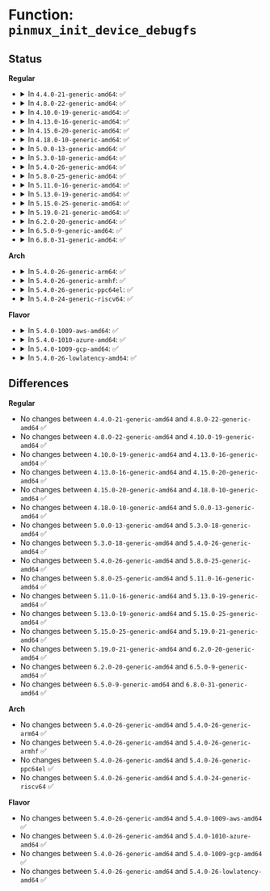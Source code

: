 # Function: <code>pinmux_init_device_debugfs</code>

## Status
<b>Regular</b>
<ul>
<li>
<details>
<summary>In <code>4.4.0-21-generic-amd64</code>: ✅</summary>

```c
void pinmux_init_device_debugfs(struct dentry * devroot, struct pinctrl_dev * pctldev)
```

```json
{
  "name": "pinmux_init_device_debugfs",
  "collision_type": "Unique Global",
  "inline_type": "No",
  "funcs": [
    {
      "addr": 18446744071583172704,
      "name": "pinmux_init_device_debugfs",
      "external": true,
      "loc": "drivers/pinctrl/pinmux.c:701",
      "file": "drivers/pinctrl/pinmux.c",
      "inline": "seen, unknown",
      "caller_inline": [],
      "caller_func": [
        "drivers/pinctrl/core.c:pinctrl_register"
      ]
    }
  ],
  "symbols": [
    {
      "addr": 18446744071583172704,
      "name": "pinmux_init_device_debugfs",
      "section": ".text",
      "bind": "STB_GLOBAL",
      "size": 83
    }
  ]
}
```
</details>
</li>
<li>
<details>
<summary>In <code>4.8.0-22-generic-amd64</code>: ✅</summary>

```c
void pinmux_init_device_debugfs(struct dentry * devroot, struct pinctrl_dev * pctldev)
```

```json
{
  "name": "pinmux_init_device_debugfs",
  "collision_type": "Unique Global",
  "inline_type": "No",
  "funcs": [
    {
      "addr": 18446744071583469392,
      "name": "pinmux_init_device_debugfs",
      "external": true,
      "loc": "drivers/pinctrl/pinmux.c:688",
      "file": "drivers/pinctrl/pinmux.c",
      "inline": "seen, unknown",
      "caller_inline": [],
      "caller_func": [
        "drivers/pinctrl/core.c:pinctrl_register"
      ]
    }
  ],
  "symbols": [
    {
      "addr": 18446744071583469392,
      "name": "pinmux_init_device_debugfs",
      "section": ".text",
      "bind": "STB_GLOBAL",
      "size": 83
    }
  ]
}
```
</details>
</li>
<li>
<details>
<summary>In <code>4.10.0-19-generic-amd64</code>: ✅</summary>

```c
void pinmux_init_device_debugfs(struct dentry * devroot, struct pinctrl_dev * pctldev)
```

```json
{
  "name": "pinmux_init_device_debugfs",
  "collision_type": "Unique Global",
  "inline_type": "No",
  "funcs": [
    {
      "addr": 18446744071583597104,
      "name": "pinmux_init_device_debugfs",
      "external": true,
      "loc": "drivers/pinctrl/pinmux.c:688",
      "file": "drivers/pinctrl/pinmux.c",
      "inline": "seen, unknown",
      "caller_inline": [],
      "caller_func": [
        "drivers/pinctrl/core.c:pinctrl_register"
      ]
    }
  ],
  "symbols": [
    {
      "addr": 18446744071583597104,
      "name": "pinmux_init_device_debugfs",
      "section": ".text",
      "bind": "STB_GLOBAL",
      "size": 83
    }
  ]
}
```
</details>
</li>
<li>
<details>
<summary>In <code>4.13.0-16-generic-amd64</code>: ✅</summary>

```c
void pinmux_init_device_debugfs(struct dentry * devroot, struct pinctrl_dev * pctldev)
```

```json
{
  "name": "pinmux_init_device_debugfs",
  "collision_type": "Unique Global",
  "inline_type": "No",
  "funcs": [
    {
      "addr": 18446744071583636192,
      "name": "pinmux_init_device_debugfs",
      "external": true,
      "loc": "drivers/pinctrl/pinmux.c:675",
      "file": "drivers/pinctrl/pinmux.c",
      "inline": "seen, unknown",
      "caller_inline": [],
      "caller_func": []
    }
  ],
  "symbols": [
    {
      "addr": 18446744071583636192,
      "name": "pinmux_init_device_debugfs",
      "section": ".text",
      "bind": "STB_GLOBAL",
      "size": 83
    }
  ]
}
```
</details>
</li>
<li>
<details>
<summary>In <code>4.15.0-20-generic-amd64</code>: ✅</summary>

```c
void pinmux_init_device_debugfs(struct dentry * devroot, struct pinctrl_dev * pctldev)
```

```json
{
  "name": "pinmux_init_device_debugfs",
  "collision_type": "Unique Global",
  "inline_type": "No",
  "funcs": [
    {
      "addr": 18446744071583882576,
      "name": "pinmux_init_device_debugfs",
      "external": true,
      "loc": "drivers/pinctrl/pinmux.c:675",
      "file": "drivers/pinctrl/pinmux.c",
      "inline": "seen, unknown",
      "caller_inline": [],
      "caller_func": []
    }
  ],
  "symbols": [
    {
      "addr": 18446744071583882576,
      "name": "pinmux_init_device_debugfs",
      "section": ".text",
      "bind": "STB_GLOBAL",
      "size": 83
    }
  ]
}
```
</details>
</li>
<li>
<details>
<summary>In <code>4.18.0-10-generic-amd64</code>: ✅</summary>

```c
void pinmux_init_device_debugfs(struct dentry * devroot, struct pinctrl_dev * pctldev)
```

```json
{
  "name": "pinmux_init_device_debugfs",
  "collision_type": "Unique Global",
  "inline_type": "No",
  "funcs": [
    {
      "addr": 18446744071584083248,
      "name": "pinmux_init_device_debugfs",
      "external": true,
      "loc": "drivers/pinctrl/pinmux.c:673",
      "file": "drivers/pinctrl/pinmux.c",
      "inline": "seen, unknown",
      "caller_inline": [],
      "caller_func": []
    }
  ],
  "symbols": [
    {
      "addr": 18446744071584083248,
      "name": "pinmux_init_device_debugfs",
      "section": ".text",
      "bind": "STB_GLOBAL",
      "size": 83
    }
  ]
}
```
</details>
</li>
<li>
<details>
<summary>In <code>5.0.0-13-generic-amd64</code>: ✅</summary>

```c
void pinmux_init_device_debugfs(struct dentry * devroot, struct pinctrl_dev * pctldev)
```

```json
{
  "name": "pinmux_init_device_debugfs",
  "collision_type": "Unique Global",
  "inline_type": "No",
  "funcs": [
    {
      "addr": 18446744071584167840,
      "name": "pinmux_init_device_debugfs",
      "external": true,
      "loc": "drivers/pinctrl/pinmux.c:650",
      "file": "drivers/pinctrl/pinmux.c",
      "inline": "seen, unknown",
      "caller_inline": [],
      "caller_func": []
    }
  ],
  "symbols": [
    {
      "addr": 18446744071584167840,
      "name": "pinmux_init_device_debugfs",
      "section": ".text",
      "bind": "STB_GLOBAL",
      "size": 83
    }
  ]
}
```
</details>
</li>
<li>
<details>
<summary>In <code>5.3.0-18-generic-amd64</code>: ✅</summary>

```c
void pinmux_init_device_debugfs(struct dentry * devroot, struct pinctrl_dev * pctldev)
```

```json
{
  "name": "pinmux_init_device_debugfs",
  "collision_type": "Unique Global",
  "inline_type": "No",
  "funcs": [
    {
      "addr": 18446744071584357632,
      "name": "pinmux_init_device_debugfs",
      "external": true,
      "loc": "drivers/pinctrl/pinmux.c:649",
      "file": "drivers/pinctrl/pinmux.c",
      "inline": "seen, unknown",
      "caller_inline": [],
      "caller_func": [
        "drivers/pinctrl/core.c:pinctrl_enable"
      ]
    }
  ],
  "symbols": [
    {
      "addr": 18446744071584357632,
      "name": "pinmux_init_device_debugfs",
      "section": ".text",
      "bind": "STB_GLOBAL",
      "size": 85
    }
  ]
}
```
</details>
</li>
<li>
<details>
<summary>In <code>5.4.0-26-generic-amd64</code>: ✅</summary>

```c
void pinmux_init_device_debugfs(struct dentry * devroot, struct pinctrl_dev * pctldev)
```

```json
{
  "name": "pinmux_init_device_debugfs",
  "collision_type": "Unique Global",
  "inline_type": "No",
  "funcs": [
    {
      "addr": 18446744071584492448,
      "name": "pinmux_init_device_debugfs",
      "external": true,
      "loc": "drivers/pinctrl/pinmux.c:673",
      "file": "drivers/pinctrl/pinmux.c",
      "inline": "seen, unknown",
      "caller_inline": [],
      "caller_func": [
        "drivers/pinctrl/core.c:pinctrl_enable"
      ]
    }
  ],
  "symbols": [
    {
      "addr": 18446744071584492448,
      "name": "pinmux_init_device_debugfs",
      "section": ".text",
      "bind": "STB_GLOBAL",
      "size": 85
    }
  ]
}
```
</details>
</li>
<li>
<details>
<summary>In <code>5.8.0-25-generic-amd64</code>: ✅</summary>

```c
void pinmux_init_device_debugfs(struct dentry * devroot, struct pinctrl_dev * pctldev)
```

```json
{
  "name": "pinmux_init_device_debugfs",
  "collision_type": "Unique Global",
  "inline_type": "No",
  "funcs": [
    {
      "addr": 18446744071585157504,
      "name": "pinmux_init_device_debugfs",
      "external": true,
      "loc": "drivers/pinctrl/pinmux.c:673",
      "file": "drivers/pinctrl/pinmux.c",
      "inline": "seen, unknown",
      "caller_inline": [],
      "caller_func": [
        "drivers/pinctrl/core.c:pinctrl_init_device_debugfs"
      ]
    }
  ],
  "symbols": [
    {
      "addr": 18446744071585157504,
      "name": "pinmux_init_device_debugfs",
      "section": ".text",
      "bind": "STB_GLOBAL",
      "size": 85
    }
  ]
}
```
</details>
</li>
<li>
<details>
<summary>In <code>5.11.0-16-generic-amd64</code>: ✅</summary>

```c
void pinmux_init_device_debugfs(struct dentry * devroot, struct pinctrl_dev * pctldev)
```

```json
{
  "name": "pinmux_init_device_debugfs",
  "collision_type": "Unique Global",
  "inline_type": "No",
  "funcs": [
    {
      "addr": 18446744071585307872,
      "name": "pinmux_init_device_debugfs",
      "external": true,
      "loc": "drivers/pinctrl/pinmux.c:676",
      "file": "drivers/pinctrl/pinmux.c",
      "inline": "seen, unknown",
      "caller_inline": [],
      "caller_func": [
        "drivers/pinctrl/core.c:pinctrl_init_device_debugfs"
      ]
    }
  ],
  "symbols": [
    {
      "addr": 18446744071585307872,
      "name": "pinmux_init_device_debugfs",
      "section": ".text",
      "bind": "STB_GLOBAL",
      "size": 85
    }
  ]
}
```
</details>
</li>
<li>
<details>
<summary>In <code>5.13.0-19-generic-amd64</code>: ✅</summary>

```c
void pinmux_init_device_debugfs(struct dentry * devroot, struct pinctrl_dev * pctldev)
```

```json
{
  "name": "pinmux_init_device_debugfs",
  "collision_type": "Unique Global",
  "inline_type": "No",
  "funcs": [
    {
      "addr": 18446744071585192352,
      "name": "pinmux_init_device_debugfs",
      "external": true,
      "loc": "drivers/pinctrl/pinmux.c:776",
      "file": "drivers/pinctrl/pinmux.c",
      "inline": "seen, unknown",
      "caller_inline": [],
      "caller_func": [
        "drivers/pinctrl/core.c:pinctrl_init_device_debugfs"
      ]
    }
  ],
  "symbols": [
    {
      "addr": 18446744071585192352,
      "name": "pinmux_init_device_debugfs",
      "section": ".text",
      "bind": "STB_GLOBAL",
      "size": 115
    }
  ]
}
```
</details>
</li>
<li>
<details>
<summary>In <code>5.15.0-25-generic-amd64</code>: ✅</summary>

```c
void pinmux_init_device_debugfs(struct dentry * devroot, struct pinctrl_dev * pctldev)
```

```json
{
  "name": "pinmux_init_device_debugfs",
  "collision_type": "Unique Global",
  "inline_type": "No",
  "funcs": [
    {
      "addr": 18446744071585646352,
      "name": "pinmux_init_device_debugfs",
      "external": true,
      "loc": "drivers/pinctrl/pinmux.c:776",
      "file": "drivers/pinctrl/pinmux.c",
      "inline": "seen, unknown",
      "caller_inline": [],
      "caller_func": [
        "drivers/pinctrl/core.c:pinctrl_init_device_debugfs"
      ]
    }
  ],
  "symbols": [
    {
      "addr": 18446744071585646352,
      "name": "pinmux_init_device_debugfs",
      "section": ".text",
      "bind": "STB_GLOBAL",
      "size": 115
    }
  ]
}
```
</details>
</li>
<li>
<details>
<summary>In <code>5.19.0-21-generic-amd64</code>: ✅</summary>

```c
void pinmux_init_device_debugfs(struct dentry * devroot, struct pinctrl_dev * pctldev)
```

```json
{
  "name": "pinmux_init_device_debugfs",
  "collision_type": "Unique Global",
  "inline_type": "No",
  "funcs": [
    {
      "addr": 18446744071586807776,
      "name": "pinmux_init_device_debugfs",
      "external": true,
      "loc": "drivers/pinctrl/pinmux.c:776",
      "file": "drivers/pinctrl/pinmux.c",
      "inline": "seen, unknown",
      "caller_inline": [],
      "caller_func": [
        "drivers/pinctrl/core.c:pinctrl_init_device_debugfs"
      ]
    }
  ],
  "symbols": [
    {
      "addr": 18446744071586807776,
      "name": "pinmux_init_device_debugfs",
      "section": ".text",
      "bind": "STB_GLOBAL",
      "size": 130
    }
  ]
}
```
</details>
</li>
<li>
<details>
<summary>In <code>6.2.0-20-generic-amd64</code>: ✅</summary>

```c
void pinmux_init_device_debugfs(struct dentry * devroot, struct pinctrl_dev * pctldev)
```

```json
{
  "name": "pinmux_init_device_debugfs",
  "collision_type": "Unique Global",
  "inline_type": "No",
  "funcs": [
    {
      "addr": 18446744071587945696,
      "name": "pinmux_init_device_debugfs",
      "external": true,
      "loc": "drivers/pinctrl/pinmux.c:779",
      "file": "drivers/pinctrl/pinmux.c",
      "inline": "seen, unknown",
      "caller_inline": [],
      "caller_func": [
        "drivers/pinctrl/core.c:pinctrl_init_device_debugfs"
      ]
    }
  ],
  "symbols": [
    {
      "addr": 18446744071587945696,
      "name": "pinmux_init_device_debugfs",
      "section": ".text",
      "bind": "STB_GLOBAL",
      "size": 130
    }
  ]
}
```
</details>
</li>
<li>
<details>
<summary>In <code>6.5.0-9-generic-amd64</code>: ✅</summary>

```c
void pinmux_init_device_debugfs(struct dentry * devroot, struct pinctrl_dev * pctldev)
```

```json
{
  "name": "pinmux_init_device_debugfs",
  "collision_type": "Unique Global",
  "inline_type": "No",
  "funcs": [
    {
      "addr": 18446744071588219952,
      "name": "pinmux_init_device_debugfs",
      "external": true,
      "loc": "drivers/pinctrl/pinmux.c:768",
      "file": "drivers/pinctrl/pinmux.c",
      "inline": "seen, unknown",
      "caller_inline": [],
      "caller_func": [
        "drivers/pinctrl/core.c:pinctrl_init_device_debugfs"
      ]
    }
  ],
  "symbols": [
    {
      "addr": 18446744071588219952,
      "name": "pinmux_init_device_debugfs",
      "section": ".text",
      "bind": "STB_GLOBAL",
      "size": 130
    }
  ]
}
```
</details>
</li>
<li>
<details>
<summary>In <code>6.8.0-31-generic-amd64</code>: ✅</summary>

```c
void pinmux_init_device_debugfs(struct dentry * devroot, struct pinctrl_dev * pctldev)
```

```json
{
  "name": "pinmux_init_device_debugfs",
  "collision_type": "Unique Global",
  "inline_type": "No",
  "funcs": [
    {
      "addr": 18446744071588512736,
      "name": "pinmux_init_device_debugfs",
      "external": true,
      "loc": "drivers/pinctrl/pinmux.c:766",
      "file": "drivers/pinctrl/pinmux.c",
      "inline": "seen, unknown",
      "caller_inline": [],
      "caller_func": [
        "drivers/pinctrl/core.c:pinctrl_init_device_debugfs"
      ]
    }
  ],
  "symbols": [
    {
      "addr": 18446744071588512736,
      "name": "pinmux_init_device_debugfs",
      "section": ".text",
      "bind": "STB_GLOBAL",
      "size": 130
    }
  ]
}
```
</details>
</li>
</ul>
<b>Arch</b>
<ul>
<li>
<details>
<summary>In <code>5.4.0-26-generic-arm64</code>: ✅</summary>

```c
void pinmux_init_device_debugfs(struct dentry * devroot, struct pinctrl_dev * pctldev)
```

```json
{
  "name": "pinmux_init_device_debugfs",
  "collision_type": "Unique Global",
  "inline_type": "No",
  "funcs": [
    {
      "addr": 18446603336496512448,
      "name": "pinmux_init_device_debugfs",
      "external": true,
      "loc": "drivers/pinctrl/pinmux.c:673",
      "file": "drivers/pinctrl/pinmux.c",
      "inline": "seen, unknown",
      "caller_inline": [],
      "caller_func": [
        "drivers/pinctrl/core.c:pinctrl_enable"
      ]
    }
  ],
  "symbols": [
    {
      "addr": 18446603336496512448,
      "name": "pinmux_init_device_debugfs",
      "section": ".text",
      "bind": "STB_GLOBAL",
      "size": 112
    }
  ]
}
```
</details>
</li>
<li>
<details>
<summary>In <code>5.4.0-26-generic-armhf</code>: ✅</summary>

```c
void pinmux_init_device_debugfs(struct dentry * devroot, struct pinctrl_dev * pctldev)
```

```json
{
  "name": "pinmux_init_device_debugfs",
  "collision_type": "Unique Global",
  "inline_type": "No",
  "funcs": [
    {
      "addr": 3229817672,
      "name": "pinmux_init_device_debugfs",
      "external": true,
      "loc": "drivers/pinctrl/pinmux.c:673",
      "file": "drivers/pinctrl/pinmux.c",
      "inline": "seen, unknown",
      "caller_inline": [],
      "caller_func": [
        "drivers/pinctrl/core.c:pinctrl_enable"
      ]
    }
  ],
  "symbols": [
    {
      "addr": 3229817672,
      "name": "pinmux_init_device_debugfs",
      "section": ".text",
      "bind": "STB_GLOBAL",
      "size": 112
    }
  ]
}
```
</details>
</li>
<li>
<details>
<summary>In <code>5.4.0-26-generic-ppc64el</code>: ✅</summary>

```c
void pinmux_init_device_debugfs(struct dentry * devroot, struct pinctrl_dev * pctldev)
```

```json
{
  "name": "pinmux_init_device_debugfs",
  "collision_type": "Unique Global",
  "inline_type": "No",
  "funcs": [
    {
      "addr": 13835058055290729728,
      "name": "pinmux_init_device_debugfs",
      "external": true,
      "loc": "drivers/pinctrl/pinmux.c:673",
      "file": "drivers/pinctrl/pinmux.c",
      "inline": "seen, unknown",
      "caller_inline": [],
      "caller_func": [
        "drivers/pinctrl/core.c:pinctrl_enable"
      ]
    }
  ],
  "symbols": [
    {
      "addr": 13835058055290729728,
      "name": "pinmux_init_device_debugfs",
      "section": ".text",
      "bind": "STB_GLOBAL",
      "size": 140
    }
  ]
}
```
</details>
</li>
<li>
<details>
<summary>In <code>5.4.0-24-generic-riscv64</code>: ✅</summary>

```c
void pinmux_init_device_debugfs(struct dentry * devroot, struct pinctrl_dev * pctldev)
```

```json
{
  "name": "pinmux_init_device_debugfs",
  "collision_type": "Unique Global",
  "inline_type": "No",
  "funcs": [
    {
      "addr": 18446743936275429824,
      "name": "pinmux_init_device_debugfs",
      "external": true,
      "loc": "drivers/pinctrl/pinmux.c:673",
      "file": "drivers/pinctrl/pinmux.c",
      "inline": "seen, unknown",
      "caller_inline": [],
      "caller_func": [
        "drivers/pinctrl/core.c:pinctrl_enable"
      ]
    }
  ],
  "symbols": [
    {
      "addr": 18446743936275429824,
      "name": "pinmux_init_device_debugfs",
      "section": ".text",
      "bind": "STB_GLOBAL",
      "size": 108
    }
  ]
}
```
</details>
</li>
</ul>
<b>Flavor</b>
<ul>
<li>
<details>
<summary>In <code>5.4.0-1009-aws-amd64</code>: ✅</summary>

```c
void pinmux_init_device_debugfs(struct dentry * devroot, struct pinctrl_dev * pctldev)
```

```json
{
  "name": "pinmux_init_device_debugfs",
  "collision_type": "Unique Global",
  "inline_type": "No",
  "funcs": [
    {
      "addr": 18446744071584461200,
      "name": "pinmux_init_device_debugfs",
      "external": true,
      "loc": "drivers/pinctrl/pinmux.c:673",
      "file": "drivers/pinctrl/pinmux.c",
      "inline": "seen, unknown",
      "caller_inline": [],
      "caller_func": [
        "drivers/pinctrl/core.c:pinctrl_enable"
      ]
    }
  ],
  "symbols": [
    {
      "addr": 18446744071584461200,
      "name": "pinmux_init_device_debugfs",
      "section": ".text",
      "bind": "STB_GLOBAL",
      "size": 85
    }
  ]
}
```
</details>
</li>
<li>
<details>
<summary>In <code>5.4.0-1010-azure-amd64</code>: ✅</summary>

```c
void pinmux_init_device_debugfs(struct dentry * devroot, struct pinctrl_dev * pctldev)
```

```json
{
  "name": "pinmux_init_device_debugfs",
  "collision_type": "Unique Global",
  "inline_type": "No",
  "funcs": [
    {
      "addr": 18446744071584396880,
      "name": "pinmux_init_device_debugfs",
      "external": true,
      "loc": "drivers/pinctrl/pinmux.c:673",
      "file": "drivers/pinctrl/pinmux.c",
      "inline": "seen, unknown",
      "caller_inline": [],
      "caller_func": [
        "drivers/pinctrl/core.c:pinctrl_enable"
      ]
    }
  ],
  "symbols": [
    {
      "addr": 18446744071584396880,
      "name": "pinmux_init_device_debugfs",
      "section": ".text",
      "bind": "STB_GLOBAL",
      "size": 85
    }
  ]
}
```
</details>
</li>
<li>
<details>
<summary>In <code>5.4.0-1009-gcp-amd64</code>: ✅</summary>

```c
void pinmux_init_device_debugfs(struct dentry * devroot, struct pinctrl_dev * pctldev)
```

```json
{
  "name": "pinmux_init_device_debugfs",
  "collision_type": "Unique Global",
  "inline_type": "No",
  "funcs": [
    {
      "addr": 18446744071584444112,
      "name": "pinmux_init_device_debugfs",
      "external": true,
      "loc": "drivers/pinctrl/pinmux.c:673",
      "file": "drivers/pinctrl/pinmux.c",
      "inline": "seen, unknown",
      "caller_inline": [],
      "caller_func": [
        "drivers/pinctrl/core.c:pinctrl_enable"
      ]
    }
  ],
  "symbols": [
    {
      "addr": 18446744071584444112,
      "name": "pinmux_init_device_debugfs",
      "section": ".text",
      "bind": "STB_GLOBAL",
      "size": 85
    }
  ]
}
```
</details>
</li>
<li>
<details>
<summary>In <code>5.4.0-26-lowlatency-amd64</code>: ✅</summary>

```c
void pinmux_init_device_debugfs(struct dentry * devroot, struct pinctrl_dev * pctldev)
```

```json
{
  "name": "pinmux_init_device_debugfs",
  "collision_type": "Unique Global",
  "inline_type": "No",
  "funcs": [
    {
      "addr": 18446744071584550240,
      "name": "pinmux_init_device_debugfs",
      "external": true,
      "loc": "drivers/pinctrl/pinmux.c:673",
      "file": "drivers/pinctrl/pinmux.c",
      "inline": "seen, unknown",
      "caller_inline": [],
      "caller_func": [
        "drivers/pinctrl/core.c:pinctrl_enable"
      ]
    }
  ],
  "symbols": [
    {
      "addr": 18446744071584550240,
      "name": "pinmux_init_device_debugfs",
      "section": ".text",
      "bind": "STB_GLOBAL",
      "size": 85
    }
  ]
}
```
</details>
</li>
</ul>

## Differences
<b>Regular</b>
<ul>
<li>
No changes between <code>4.4.0-21-generic-amd64</code> and <code>4.8.0-22-generic-amd64</code> ✅
</li>
<li>
No changes between <code>4.8.0-22-generic-amd64</code> and <code>4.10.0-19-generic-amd64</code> ✅
</li>
<li>
No changes between <code>4.10.0-19-generic-amd64</code> and <code>4.13.0-16-generic-amd64</code> ✅
</li>
<li>
No changes between <code>4.13.0-16-generic-amd64</code> and <code>4.15.0-20-generic-amd64</code> ✅
</li>
<li>
No changes between <code>4.15.0-20-generic-amd64</code> and <code>4.18.0-10-generic-amd64</code> ✅
</li>
<li>
No changes between <code>4.18.0-10-generic-amd64</code> and <code>5.0.0-13-generic-amd64</code> ✅
</li>
<li>
No changes between <code>5.0.0-13-generic-amd64</code> and <code>5.3.0-18-generic-amd64</code> ✅
</li>
<li>
No changes between <code>5.3.0-18-generic-amd64</code> and <code>5.4.0-26-generic-amd64</code> ✅
</li>
<li>
No changes between <code>5.4.0-26-generic-amd64</code> and <code>5.8.0-25-generic-amd64</code> ✅
</li>
<li>
No changes between <code>5.8.0-25-generic-amd64</code> and <code>5.11.0-16-generic-amd64</code> ✅
</li>
<li>
No changes between <code>5.11.0-16-generic-amd64</code> and <code>5.13.0-19-generic-amd64</code> ✅
</li>
<li>
No changes between <code>5.13.0-19-generic-amd64</code> and <code>5.15.0-25-generic-amd64</code> ✅
</li>
<li>
No changes between <code>5.15.0-25-generic-amd64</code> and <code>5.19.0-21-generic-amd64</code> ✅
</li>
<li>
No changes between <code>5.19.0-21-generic-amd64</code> and <code>6.2.0-20-generic-amd64</code> ✅
</li>
<li>
No changes between <code>6.2.0-20-generic-amd64</code> and <code>6.5.0-9-generic-amd64</code> ✅
</li>
<li>
No changes between <code>6.5.0-9-generic-amd64</code> and <code>6.8.0-31-generic-amd64</code> ✅
</li>
</ul>
<b>Arch</b>
<ul>
<li>
No changes between <code>5.4.0-26-generic-amd64</code> and <code>5.4.0-26-generic-arm64</code> ✅
</li>
<li>
No changes between <code>5.4.0-26-generic-amd64</code> and <code>5.4.0-26-generic-armhf</code> ✅
</li>
<li>
No changes between <code>5.4.0-26-generic-amd64</code> and <code>5.4.0-26-generic-ppc64el</code> ✅
</li>
<li>
No changes between <code>5.4.0-26-generic-amd64</code> and <code>5.4.0-24-generic-riscv64</code> ✅
</li>
</ul>
<b>Flavor</b>
<ul>
<li>
No changes between <code>5.4.0-26-generic-amd64</code> and <code>5.4.0-1009-aws-amd64</code> ✅
</li>
<li>
No changes between <code>5.4.0-26-generic-amd64</code> and <code>5.4.0-1010-azure-amd64</code> ✅
</li>
<li>
No changes between <code>5.4.0-26-generic-amd64</code> and <code>5.4.0-1009-gcp-amd64</code> ✅
</li>
<li>
No changes between <code>5.4.0-26-generic-amd64</code> and <code>5.4.0-26-lowlatency-amd64</code> ✅
</li>
</ul>
